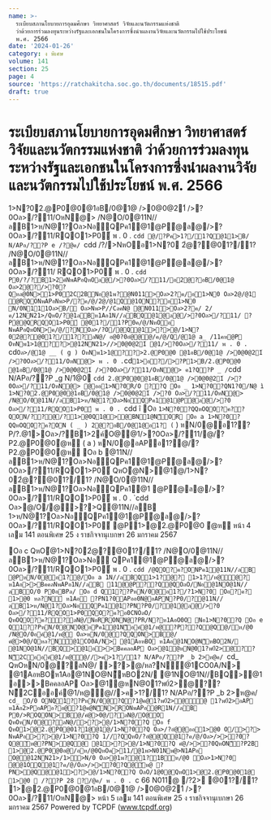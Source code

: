 ```yaml
---
name: >-
  ระเบียบสภานโยบายการอุดมศึกษา วิทยาศาสตร์ วิจัยและนวัตกรรมแห่งชาติ
  ว่าด้วยการร่วมลงทุนระหว่างรัฐและเอกชนในโครงการซึ่งนำผลงานวิจัยและนวัตกรรมไปใช้ประโยชน์
  พ.ศ. 2566
date: '2024-01-26'
category: ง พิเศษ
volume: 141
section: 25
page: 4
source: 'https://ratchakitcha.soc.go.th/documents/18515.pdf'
draft: true
---
```


# ระเบียบสภานโยบายการอุดมศึกษา วิทยาศาสตร์ วิจัยและนวัตกรรมแห่งชาติ ว่าด้วยการร่วมลงทุนระหว่างรัฐและเอกชนในโครงการซึ่งนำผลงานวิจัยและนวัตกรรมไปใช้ประโยชน์ พ.ศ. 2566

1>N?02.@P0@0@1อB/0@1@ />0@0@21์ />?0Oล>/?11/OหN@> /N@O/0@11N//ลB1>ห/N@1?Oล>NอQPค1@1@Pํ@ล@/>?0Oล>/?11/RQO1>P0์ พ . 0 . `cdd @/?Pค>1?/1?Q@11>B/ N/APอ/??P e /?@ค/ `cdd /?/>NหOอ1>N?0 2ํ@?@01?/1? /N@O/0@11N//ลB1>ห/N@1?Oล>NอQPค1@1@Pํ@ล@/>?0Oล>/?11/ RQO1>P0์ พ . 0 . `cdd P0/?/?B1>2ค์NพAPอQหOล@/>?0Oล>/?11/อ2@?อB/0@1@ Oล>2@?/>?0?Qหล@0N>1>P0์2C2BNอ@1พ?@N011>Oล>2?ค/อ1>N0 Oล>2@/@1 ํ@RQONพAPอNพ>P/?ค/@/2@/@1Q@1ON?อ1>N0 N/0N111Oล>B/ Oล>Nพ>P//CลคN@ @N011>Oล>2?ค/ 2/ค/12NN21>/QหO/?@1ลBห1Aอ1N//ลBQ@1ํ@ล@/>?0Oล>/?11/ ?Pํ@@QRQO1>P0์ @01?/1?P0ค/@/NหOอ NพAPอQหON>ค/@/?NOล>/?O/@Q@1>?>@/1>N?02ํ@?@01?/1??ลN@/ อ@0?0อํ@@@/ค/@/Q/@1@ a_ /11คห@P OหNพ1>1@??>@12NN21>//>0@0@21์ @1/>?0Oล>/?11/ พ . 0 . `cd` Oล>/@1@ __ ( g ) OหNพ1>1@??>2.@P0@0 @1อB/0@1@ />0@0@21์ />?0Oล>/?11/OหN@> พ . 0 . `cd` 1>อ?/>?P1>B/2.@P0@0 @1อB/0@1@ />0@0@21์ />?0Oล>/?11/OหN@> ค1?Q?P _ / `cdd N/APอ/??P _g N/1@0 `cdd 2.@P0@0@1อB/0@1@ />0@0@21์ />?0Oล>/?11/OหN@> @ออ1>N?0R/O ??Q Oอ _ 1>N?0?QN1?0/N@ ì 1>N?02.@P0@0@1อB/0@1@ />0@0@21์ />?0 Oล>/?11/OหN@> /N@O/0@11N//ลB1>ห/N@1?Oล>NอQPค1@1@Pํ@ล@/>?0 Oล>/?11/RQO1>P0์ พ . 0 . `cdd î Oอ ` 1>N?0?QQหOQO?ค??QON/??@/?1>@0Q1@>@BN1@N็OR Oอ a 1>N?0?QQหOQO?ค?ON ( _ ) 2@?อB/0@1@อ1? ( ` ) หN/0@อ1??P/?.@1>Oล>/?B1>2ค์O@@1/>?0Oล>/?11/@/?P2.@P0@0ํ@ห ( a ) หN/0@อAPอ1?@/?P2.@P0@0ํ@ห Oอ b @11N//ลB1>ห/N@1?Oล>NอQPค1@1@Pํ@ล@/>?0Oล>/?11/RQO1>P0์ QหOํ@N>@1@/1>N?02ํ@?@01?/1? /N@O/0@11N//ลB1>ห/N@1?Oล>NอQPค1@1 @Pํ@ล@/>?0Oล>/?11/RQO1>P0์ พ . 0 . `cdd Oล>@/O/@>?>Q@11N//ลB 1>ห/N@1?Oล>NอQPค1@1@Pํ@ล@/>?0Oล>/?11/RQO1>P0์ @P1>@2.@P0@0 ํ@ห หน้า 4 เลม 141 ตอนพิเศษ 25 ง ราชกิจจานุเบกษา 26 มกราคม 2567

Oอ c QหOํ@1>N?02ํ@?@01?/1? /N@O/0@11N//ลB1>ห/N@1?Oล>Nอ QPค1@1@Pํ@ล@/>?0Oล>/?11/RQO1>P0์ พ . 0 . `cdd /@QO?ค?ONPค1@11N//ลB @PหN/0@อ1?@/Oอ a 1N//ลBQ1>1?ํ@? 1>1?/ห@ํ@? ห1Aอ>>BคคลNพAPอ1N//ลB 11@@P??Q@QOลO/Nอ@1NO@1N//ลBO/0 P0อBPล/ Oอ d Q1??PหN/0@อ1?/?1>N?0 Oอ?ค? 1>@0 หล?N์ ห1Aอ ?PN1?0APออ0N@อAPN?P0/?@11N//ลB1>ห/N@1?Oล>NอQPค1@1?PN?P0/?@1ํ@ล@/>?0 Oล>/?11/RQO1>P0์QO?ค?อ0CNOลO/ QหOQO?ค??ลN@/NอRRONN@?PR/N?ห1AอO0O Nอ1>N?0?Q Oอ e Q1??PหN/0@NO@อPค1@1N็อค์@1/ห@?P??Q@Q@/ห/@0 /N@O/0อค์@1/ห@ Oล>หN/0@?QQON>B@/คํ@>0@/Qหล?N์@1CO0A/N> @1AอหBO ห1Aอ@1NO@N็หBO2N/ @1NO@1N//BQ>@1อ>>BคคลอAP Oล>@1ํ@หN@01?พ0์2>@?? N็2Cออค์@1/ห@@//>ค>1?/1? N/APอ/??P _b 2>ห@ค/ `cd_ QหOหN/0@?ลN@/ >?>@/หล?N์@1CO0A/N> @1AอหBOห1Aอ@1NO@N็หBO2N/ @1NO@1N//BQ>@1 อ>>BคคลอAP Oล>@1ํ@หN@01?พ0์2>@??N็2Cออค์@1/ห@@//>ค>1?/1? N/APอ/??P _b 2>ห@ค/ `cd_ O/0 ONQ1??PหN/0@?Q?1@ค@1?พ0์2>@ั@ 1?พ0์2>อAP ห1Aอ2>PอAPอ?อ@?1@ค@N็N>RONพAPอํ@R1N//ลB P0/>ROQON>B@/คํ@>0@/?ลN@/O@O QหOหN/0@?ลN@/>?>@/1>N?0?Q Oอ f QหO1>@2.@P0@01?1@@1@/1>N?0?Q Oล>/?อํ@@ออ1>@0 O/>?> NพAPอ>?>@/1>N?0?Q 1//?QQหO/?อํ@@Q@1?ค/@/Oล>/>>?0?Q@ัห@?PN>@Q@ @1>?>@/1>N?0?Q คํ@/>>?0QหON็?P2B 1>@2.@P0@0อ@/อห/@0QหOค>11/@1พ>N01Nพ@>N1APอ O@@12NN21>/1>>N/0 Oล>@1พ?@1?1Bห/@0 Oล>1>N?0 ํ@@1OQ@1?ค/@/Oล>/>>?0?Q@ัห@ ?PN>@Q@@1>?>@/1>N?0?Q OลO/1@0@QหO1>@2.@P0@01@ 1>@0  /??P 28 ?/@ค/ พ . 0 . `c 66 N011@ /?2> @01?/1? 1>@2.@P0@0@1อB/0@1@ />0@0@21์ />?0Oล>/?11/OหN@> หน้า 5 เลม 141 ตอนพิเศษ 25 ง ราชกิจจานุเบกษา 26 มกราคม 2567 Powered by TCPDF (www.tcpdf.org)
